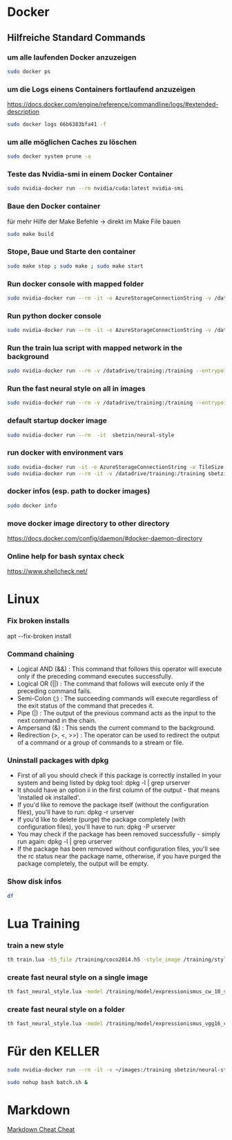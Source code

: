 ﻿# Docker
## Hilfreiche Standard Commands
### um alle laufenden Docker anzuzeigen
```bash
sudo docker ps
```
### um die Logs einens Containers fortlaufend anzuzeigen
https://docs.docker.com/engine/reference/commandline/logs/#extended-description
```bash
sudo docker logs 66b6383bfa41 -f
```
### um alle möglichen Caches zu löschen
```bash
sudo docker system prune -a
```
### Teste das Nvidia-smi in einem Docker Container
```bash
sudo nvidia-docker run --rm nvidia/cuda:latest nvidia-smi
```

### Baue den Docker container
für mehr Hilfe der Make Befehle -> direkt im Make File bauen
```bash
sudo make build
```
### Stope, Baue und Starte den container
```bash
sudo make stop ; sudo make ; sudo make start
```

### Run docker console with mapped folder
```bash
sudo nvidia-docker run --rm -it -e AzureStorageConnectionString -v /datadrive/training:/training --entrypoint /bin/bash sbetzin/neural-style
```
### Run python docker console
```bash
sudo nvidia-docker run --rm -it -e AzureStorageConnectionString -v /datadrive/training:/training --entrypoint /bin/bash sbetzin/neural-style-python
```

### Run the train lua script with mapped network in the background
```bash
sudo nvidia-docker run --rm -v /datadrive/training:/training --entrypoint /bin/bash sbetzin/neural-style -c 'cd /app/fast-neural-style/ && th train.lua -h5_file /training/coco2014.h5 -style_image /training/style/expressionismus.jpg -content_weights 5 -style_weights 1000 -style_image_size 512 -loss_network /app/fast-neural-style/vgg16.t7 -checkpoint_name /training/models/style/expressionismus_vgg16_cw_5_sw_1000_size_512 -checkpoint_every 500' &
```
### Run the fast neural style on all in images
```bash
sudo nvidia-docker run --rm -v /datadrive/training:/training --entrypoint /bin/bash sbetzin/neural-style -c 'cd /app/fast-neural-style/ && th fast_neural_style.lua -model /training/models/style/expressionismus_vgg16_cw_0.1_sw_10_size_512 -input_dir /training/in/ -output_dir /training/out/ -image_size 0 -gpu 0'
```
### default startup docker image
```bash
sudo nvidia-docker run --rm  -it  sbetzin/neural-style
```
### run docker with environment vars
```bash
sudo nvidia-docker run -it -e AzureStorageConnectionString -e TileSize --name neural-style sbetzin/neural-style
sudo nvidia-docker run --rm -it -v /datadrive/training:/training sbetzin/neural-style-python --content_img /training/in/eric_pool.JPG --style_imgs /training/style/kandinsky_schwarz-und-violett.jpg --max_size 1200 --max_iterations 500 --content_weight 1 --style_weight 10000 --original_colors --verbose --pooling_type max --img_output_dir /training/out --img_name /training/out/eric_pool_kandinsky_schwarz-und-violett_cw_1_sw_10000_iter_500_size_1200_pooling_max
```
### docker infos (esp. path to docker images)
```bash
sudo docker info
```
### move docker image directory to other directory
https://docs.docker.com/config/daemon/#docker-daemon-directory

### Online help for bash syntax check
https://www.shellcheck.net/

# Linux
### Fix broken installs
apt --fix-broken install

### Command chaining
- Logical AND (&&) : This command that follows this operator will execute only if the preceding command executes successfully.
- Logical OR (||) : The command that follows will execute only if the preceding command fails.
- Semi-Colon (;) : The succeeding commands will execute regardless of the exit status of the command that precedes it.
- Pipe (|) : The output of the previous command acts as the input to the next command in the chain.
- Ampersand (&) : This sends the current command to the background.
- Redirection (>, <, >>) : The operator can be used to redirect the output of a command or a group of commands to a stream or file.

### Uninstall packages with dpkg
- First of all you should check if this package is correctly installed in your system and being listed by dpkg tool:
dpkg -l | grep urserver
- It should have an option ii in the first column of the output - that means 'installed ok installed'.
- If you'd like to remove the package itself (without the configuration files), you'll have to run:
dpkg -r urserver
- If you'd like to delete (purge) the package completely (with configuration files), you'll have to run:
dpkg -P urserver
- You may check if the package has been removed successfully - simply run again:
dpkg -l | grep urserver
- If the package has been removed without configuration files, you'll see the rc status near the package name, otherwise, if you have purged the package completely, the output will be empty.

### Show disk infos
```bash
df
```
# Lua Training
### train a new style
```bash
th train.lua -h5_file /training/coco2014.h5 -style_image /training/style/expressionismus.jpg -content_weights 10 -style_weights 10 -loss_network vgg16.t7 -checkpoint_name /training/model/expressionismus_cw_10_sw_10 -checkpoint_every 500
```
### create fast neural style on a single image
```bash
th fast_neural_style.lua -model /training/model/expressionismus_cw_10_sw_50.t7 -input_image /training/in/Ana.jpg -output_image /training/out/Ana.jpg -image_size 0 -timing 0 -median_filter 0 -gpu 0 
```
### create fast neural style on a folder
```bash
th fast_neural_style.lua -model /training/model/expressionismus_vgg16_cw_0.1_sw_1_size_512.t7 -input_dir /training/in/ -output_dir /training/out/ -image_size 0 -timing 0 -median_filter 0 -gpu 0
```

# Für den KELLER
```bash
sudo nvidia-docker run --rm -it -v ~/images:/training sbetzin/neural-style-python --content_img /training/in/e_r_pool.JPG --style_imgs /training/style/comic_style_1.jpg --max_size 1200 --max_iterations 500 --img_output_dir /training/out --content_weight 1 --style_weight 10000 --original_colors --verbose --pooling_type max --img_name /training/out/e_r_pool_comic_style_1_cw_1_sw_10000_pooling_max

sudo nohup bash batch.sh &
```
# Markdown
[Markdown Cheat Cheat](https://github.com/adam-p/markdown-here/wiki/Markdown-Cheatsheet)